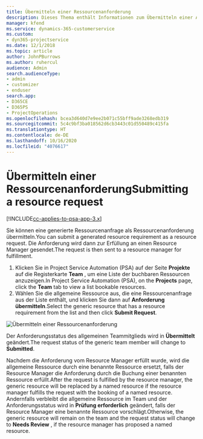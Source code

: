 ```yaml
---
title: Übermitteln einer Ressourcenanforderung
description: Dieses Thema enthält Informationen zum Übermitteln einer Anforderung für eine Projektressource.
manager: kfend
ms.service: dynamics-365-customerservice
ms.custom:
- dyn365-projectservice
ms.date: 12/1/2018
ms.topic: article
author: JohnPBurrows
ms.author: ruhercul
audience: Admin
search.audienceType:
- admin
- customizer
- enduser
search.app:
- D365CE
- D365PS
- ProjectOperations
ms.openlocfilehash: bcea3d640d7e9ee2b071c55bff9ade3268edb319
ms.sourcegitcommit: 5c4c9bf3ba018562d6cb3443c01d550489c415fa
ms.translationtype: HT
ms.contentlocale: de-DE
ms.lasthandoff: 10/16/2020
ms.locfileid: "4076617"
---
```

# <a name="submitting-a-resource-request"></a><span data-ttu-id="3ea51-103">Übermitteln einer Ressourcenanforderung</span><span class="sxs-lookup"><span data-stu-id="3ea51-103">Submitting a resource request</span></span>

[!INCLUDE[cc-applies-to-psa-app-3.x](../includes/cc-applies-to-psa-app-3x.md)]

<span data-ttu-id="3ea51-104">Sie können eine generierte Ressourcenanfrage als Ressourcenanforderung übermitteln.</span><span class="sxs-lookup"><span data-stu-id="3ea51-104">You can submit a generated resource requirement as a resource request.</span></span> <span data-ttu-id="3ea51-105">Die Anforderung wird dann zur Erfüllung an einen Resource Manager gesendet.</span><span class="sxs-lookup"><span data-stu-id="3ea51-105">The request is then sent to a resource manager for fulfillment.</span></span>

1. <span data-ttu-id="3ea51-106">Klicken Sie in Project Service Automation (PSA) auf der Seite **Projekte** auf die Registerkarte **Team** , um eine Liste der buchbaren Ressourcen anzuzeigen.</span><span class="sxs-lookup"><span data-stu-id="3ea51-106">In Project Service Automation (PSA), on the **Projects** page, click the **Team** tab to view a list bookable resources.</span></span> 
2. <span data-ttu-id="3ea51-107">Wählen Sie die allgemeine Ressource aus, die eine Ressourcenanfrage aus der Liste enthält, und klicken Sie dann auf **Anforderung übermitteln**.</span><span class="sxs-lookup"><span data-stu-id="3ea51-107">Select the generic resource that has a resource requirement from the list and then click **Submit Request**.</span></span>

![Übermitteln einer Ressourcenanforderung](media/RM-how-to-18.png)

<span data-ttu-id="3ea51-109">Der Anforderungsstatus des allgemeinen Teammitglieds wird in **Übermittelt** geändert.</span><span class="sxs-lookup"><span data-stu-id="3ea51-109">The request status of the generic team member will change to **Submitted**.</span></span>

<span data-ttu-id="3ea51-110">Nachdem die Anforderung vom Resource Manager erfüllt wurde, wird die allgemeine Ressource durch eine benannte Ressource ersetzt, falls der Resource Manager die Anforderung durch die Buchung einer benannten Ressource erfüllt.</span><span class="sxs-lookup"><span data-stu-id="3ea51-110">After the request is fulfilled by the resource manager, the generic resource will be replaced by a named resource if the resource manager fulfills the request with the booking of a named resource.</span></span> <span data-ttu-id="3ea51-111">Andernfalls verbleibt die allgemeine Ressource im Team und der Anforderungsstatus wird in **Prüfung erforderlich** geändert, falls der Resource Manager eine benannte Ressource vorschlägt.</span><span class="sxs-lookup"><span data-stu-id="3ea51-111">Otherwise, the generic resource will remain on the team and the request status will change to **Needs Review** , if the resource manager has proposed a named resource.</span></span>
